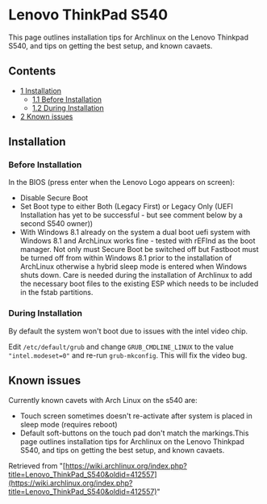 # Lenovo ThinkPad S540

This page outlines installation tips for Archlinux on the Lenovo Thinkpad S540, and tips on getting the best setup, and known cavaets.

## Contents

*   [1 Installation](#Installation)
    *   [1.1 Before Installation](#Before_Installation)
    *   [1.2 During Installation](#During_Installation)
*   [2 Known issues](#Known_issues)

## Installation

### Before Installation

In the BIOS (press enter when the Lenovo Logo appears on screen):

*   Disable Secure Boot
*   Set Boot type to either Both (Legacy First) or Legacy Only (UEFI Installation has yet to be successful - but see comment below by a second S540 owner))
*   With Windows 8.1 already on the system a dual boot uefi system with Windows 8.1 and ArchLinux works fine - tested with rEFInd as the boot manager. Not only must Secure Boot be switched off but Fastboot must be turned off from within Windows 8.1 prior to the installation of ArchLinux otherwise a hybrid sleep mode is entered when Windows shuts down. Care is needed during the installation of Archlinux to add the necessary boot files to the existing ESP which needs to be included in the fstab partitions.

### During Installation

By default the system won't boot due to issues with the intel video chip.

Edit `/etc/default/grub` and change `GRUB_CMDLINE_LINUX` to the value `"intel.modeset=0"` and re-run `grub-mkconfig`. This will fix the video bug.

## Known issues

Currently known cavets with Arch Linux on the s540 are:

*   Touch screen sometimes doesn't re-activate after system is placed in sleep mode (requires reboot)
*   Default soft-buttons on the touch pad don't match the markings.This page outlines installation tips for Archlinux on the Lenovo Thinkpad S540, and tips on getting the best setup, and known cavaets.

Retrieved from "[https://wiki.archlinux.org/index.php?title=Lenovo_ThinkPad_S540&oldid=412557](https://wiki.archlinux.org/index.php?title=Lenovo_ThinkPad_S540&oldid=412557)"
